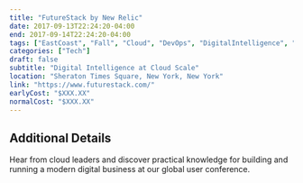 ```yaml
---
title: "FutureStack by New Relic"
date: 2017-09-13T22:24:20-04:00
end: 2017-09-14T22:24:20-04:00
tags: ["EastCoast", "Fall", "Cloud", "DevOps", "DigitalIntelligence", "Performance"]
categories: ["Tech"]
draft: false
subtitle: "Digital Intelligence at Cloud Scale"
location: "Sheraton Times Square, New York, New York"
link: "https://www.futurestack.com/"
earlyCost: "$XXX.XX"
normalCost: "$XXX.XX"
---
```


<!--more-->

## Additional Details

Hear from cloud leaders and discover practical knowledge for building and running a modern digital business at our global user conference.
